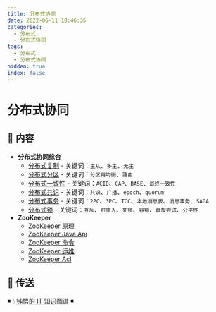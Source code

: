 ```yaml
---
title: 分布式协同
date: 2022-06-11 10:46:35
categories:
  - 分布式
  - 分布式协同
tags:
  - 分布式
  - 分布式协同
hidden: true
index: false
---
```


# 分布式协同

## 📖 内容

- **分布式协同综合**
  - [分布式复制](01.分布式协同综合/01.分布式复制.md) - 关键词：`主从`、`多主`、`无主`
  - [分布式分区](01.分布式协同综合/02.分布式分区.md) - 关键词：`分区再均衡`、`路由`
  - [分布式一致性](01.分布式协同综合/03.分布式一致性.md) - 关键词：`ACID`、`CAP`、`BASE`、`最终一致性`
  - [分布式共识](01.分布式协同综合/04.分布式共识.md) - 关键词：`共识`、`广播`、`epoch`、`quorum`
  - [分布式事务](01.分布式协同综合/05.分布式事务) - 关键词：`2PC`、`3PC`、`TCC`、`本地消息表`、`消息事务`、`SAGA`
  - [分布式锁](01.分布式协同综合/06.分布式锁) - 关键词：`互斥`、`可重入`、`死锁`、`容错`、`自旋尝试`、`公平性`
- **ZooKeeper**
  - [ZooKeeper 原理](02.ZooKeeper/01.ZooKeeper原理.md)
  - [ZooKeeper Java Api](02.ZooKeeper/02.ZooKeeperJavaApi.md)
  - [ZooKeeper 命令](02.ZooKeeper/03.ZooKeeper命令.md)
  - [ZooKeeper 运维](02.ZooKeeper/04.ZooKeeper运维.md)
  - [ZooKeeper Acl](02.ZooKeeper/05.ZooKeeperAcl.md)

## 🚪 传送

◾ 💧 [钝悟的 IT 知识图谱](https://dunwu.github.io/waterdrop/) ◾